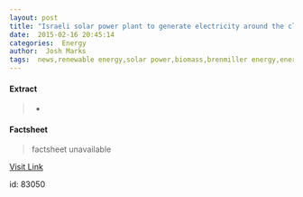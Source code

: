 ```yaml
---
layout: post
title: "Israeli solar power plant to generate electricity around the clock"
date:  2015-02-16 20:45:14 
categories:  Energy      
author:  Josh Marks                                                    
tags:  news,renewable energy,solar power,biomass,brenmiller energy,energy storage,israel,solar,solar power plant dimona                                                                                                                                                                                                                                                                                                                                                                                                                                                                                                                                                                                                                                                                               
---
```



#### Extract
>+

#### Factsheet
>factsheet unavailable

[Visit Link](http://inhabitat.com/israeli-solar-power-plant-to-generate-electricity-around-the-clock/)

id:   83050 
